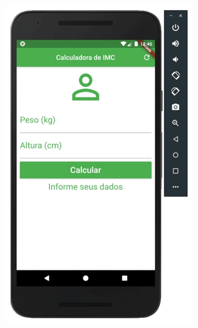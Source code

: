 ![Alt Text](https://github.com/nbthales/calculadora_imc/blob/master/images/calculadora_imc.gif?raw=true)

